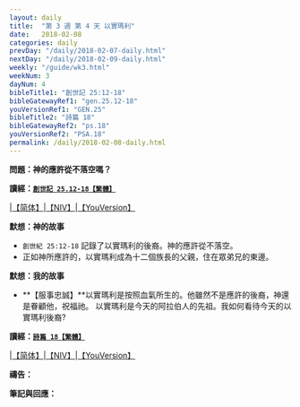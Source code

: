 ```yaml
---
layout: daily
title:  "第 3 週 第 4 天 以實瑪利"
date:   2018-02-08
categories: daily
prevDay: "/daily/2018-02-07-daily.html"
nextDay: "/daily/2018-02-09-daily.html"
weekly: "/guide/wk3.html"
weekNum: 3
dayNum: 4
bibleTitle1: "創世記 25:12-18"
bibleGatewayRef1: "gen.25.12-18"
youVersionRef1: "GEN.25"
bibleTitle2: "詩篇 18"
bibleGatewayRef2: "ps.18"
youVersionRef2: "PSA.18"
permalink: /daily/2018-02-08-daily.html
---
```


**問題：神的應許從不落空嗎？**

**讀經：[`創世記 25.12-18【繁體】`](https://www.biblegateway.com/passage/?search=gen.25.12-18&version=CUVMPT)**

|[【简体】](https://www.biblegateway.com/passage/?search=gen.25.12-18&version=CUVMPS)|[【NIV】](https://www.biblegateway.com/passage/?search=gen.25.12-18&version=NIV)|[【YouVersion】](https://www.bible.com/zh-TW/bible/46/GEN.25.12-18.CUNP)

**默想：神的故事**
+ `創世紀 25:12-18` 記錄了以實瑪利的後裔。神的應許從不落空。
+ 正如神所應許的，以實瑪利成為十二個族長的父親，住在眾弟兄的東邊。

**默想：我的故事**
+ **【服事忠誠】**以實瑪利是按照血氣所生的。他雖然不是應許的後裔，神還是眷顧他，祝福祂。
以實瑪利是今天的阿拉伯人的先祖。我如何看待今天的以實瑪利後裔?

**讀經：[`詩篇 18【繁體】`](https://www.biblegateway.com/passage/?search=ps.18&version=CUVMPT)**

|[【简体】](https://www.biblegateway.com/passage/?search=ps.18&version=CUVMPS)|[【NIV】](https://www.biblegateway.com/passage/?search=ps.18&version=NIV)|[【YouVersion】](https://www.bible.com/zh-TW/bible/46/PSA.18.CUNP)

**禱告：**

**筆記與回應：**
